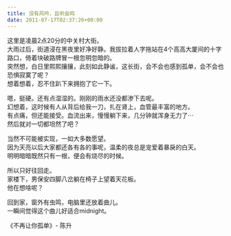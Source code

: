 ```yaml
---   
title: 没有风吟，且听虫鸣   
date: 2011-07-17T02:37:26+00:00   
---   
```

这里是凌晨2点20分的中关村大街。   
大雨过后，街道浸在黑夜里好净好静。我拔拉着人字拖站在4个高高大厦间的十字路口，倚着块破路牌冒一根忽明忽暗的。   
突然想，白日里熙熙攘攘，此刻如此静谧，这长街，会不会也感到孤单，会不会也恐惧寂寞了呢？   
想着想着，忍不住趴下来拥抱了它一下。   
   
嗯，挺硬。还有点湿湿的。刚刚的雨水还没都渗下去呢。   
幻想着，这时候有人从背后给我一刀，扎在肾上，血管最丰富的地方。   
有点痛，但还能接受。血流出来，慢慢躺下来，几分钟就浑身无力了⋯   
然后就对一切都坦然了吧？   
   
当然不可能被实现，一如大多数愿望。   
因为天亮以后大家都还各有各的事呢，温柔的夜总是宠爱着暴戾的白天。   
明明暗暗既然只有一根，便会有烧尽的时候。   
   
所以只好往回走。   
家楼下，男保安四脚八岔躺在椅子上望着天花板。   
他在想啥呢？   
   
回到家，窗外有虫鸣，电脑里还放着曲儿。   
一瞬间觉得这个曲儿好适合midnight。   
   
《不再让你孤单》- 陈升   

